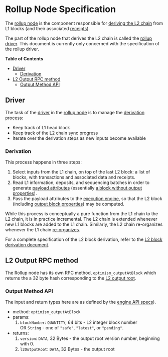 # Rollup Node Specification

<!-- All glossary references in this file. -->
[g-rollup-node]: glossary.md#rollup-node
[g-derivation]: glossary.md#L2-chain-derivation
[g-payload-attr]: glossary.md#payload-attributes
[g-block]: glossary.md#block
[g-exec-engine]: glossary.md#execution-engine
[g-reorg]: glossary.md#re-organization
[g-rollup-driver]: glossary.md#rollup-driver
[g-receipts]: glossary.md#receipt

The [rollup node][g-rollup-node] is the component responsible for [deriving the L2 chain][g-derivation] from L1 blocks
(and their associated [receipts][g-receipts]).

The part of the rollup node that derives the L2 chain is called the [rollup driver][g-rollup-driver]. This document is
currently only concerned with the specification of the rollup driver.

<!-- START doctoc generated TOC please keep comment here to allow auto update -->
<!-- DON'T EDIT THIS SECTION, INSTEAD RE-RUN doctoc TO UPDATE -->
**Table of Contents**

- [Driver](#driver)
  - [Derivation](#derivation)
- [L2 Output RPC method](#l2-output-rpc-method)
  - [Output Method API](#output-method-api)

<!-- END doctoc generated TOC please keep comment here to allow auto update -->

## Driver

The task of the [driver][g-rollup-driver] in the [rollup node][g-rollup-node]
is to manage the [derivation][g-derivation] process:

- Keep track of L1 head block
- Keep track of the L2 chain sync progress
- Iterate over the derivation steps as new inputs become available

### Derivation

This process happens in three steps:

1. Select inputs from the L1 chain, on top of the last L2 block:
   a list of blocks, with transactions and associated data and receipts.
2. Read L1 information, deposits, and sequencing batches in order to generate [payload attributes][g-payload-attr]
   (essentially [a block without output properties][g-block]).
3. Pass the payload attributes to the [execution engine][g-exec-engine], so that the L2 block (including [output block
   properties][g-block]) may be computed.

While this process is conceptually a pure function from the L1 chain to the L2 chain, it is in practice incremental. The
L2 chain is extended whenever new L1 blocks are added to the L1 chain. Similarly, the L2 chain re-organizes whenever the
L1 chain [re-organizes][g-reorg].

For a complete specification of the L2 block derivation, refer to the [L2 block derivation document](./derivation.md).

## L2 Output RPC method

The Rollup node has its own RPC method, `optimism_outputAtBlock` which returns the
a 32 byte hash corresponding to the [L2 output root](./proposals.md#l2-output-commitment-construction).

[SSZ]: https://github.com/ethereum/consensus-specs/blob/dev/ssz/simple-serialize.md

### Output Method API

The input and return types here are as defined by the [engine API specs][engine-structures]).

[engine-structures]: https://github.com/ethereum/execution-apis/blob/main/src/engine/specification.md#structures

- method: `optimism_outputAtBlock`
- params:
  1. `blockNumber`: `QUANTITY`, 64 bits - L2 integer block number </br>
        OR `String` - one of `"safe"`, `"latest"`, or `"pending"`.
- returns:
  1. `version`: `DATA`, 32 Bytes - the output root version number, beginning with 0.
  1. `l2OutputRoot`: `DATA`, 32 Bytes - the output root
